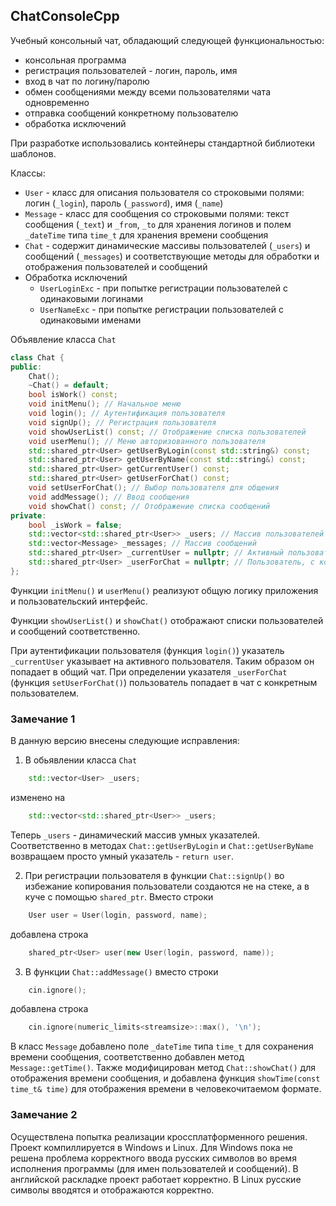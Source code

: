 ## ChatConsoleCpp

Учебный консольный чат, обладающий следующей функциональностью:
* консольная программа
* регистрация пользователей - логин, пароль, имя
* вход в чат по логину/паролю
* обмен сообщениями между всеми пользователями чата одновременно
* отправка сообщений конкретному пользователю
* обработка исключений

При разработке использовались контейнеры стандартной библиотеки шаблонов.

Классы:
* `User` - класс для описания пользователя со строковыми полями: логин (`_login`), пароль (`_password`), имя (`_name`)
* `Message` - класс для сообщения со строковыми полями: текст сообщения (`_text`) и `_from`, `_to` для хранения логинов и полем `_dateTime` типа `time_t` для хранения времени сообщения
* `Chat` - содержит динамические массивы пользователей (`_users`) и сообщений (`_messages`) и соответствующие методы для обработки и отображения пользователей и сообщений
* Обработка исключений
  - `UserLoginExc` - при попытке регистрации пользователей с одинаковыми логинами
  - `UserNameExc` - при попытке регистрации пользователей с одинаковыми именами

Объявление класса `Chat`
```cpp
class Chat {
public:
	Chat();
	~Chat() = default;
	bool isWork() const;
	void initMenu(); // Начальное меню
	void login(); // Аутентификация пользователя
	void signUp(); // Регистрация пользователя
	void showUserList() const; // Отображение списка пользователей
	void userMenu(); // Меню авторизованного пользователя
	std::shared_ptr<User> getUserByLogin(const std::string&) const;
	std::shared_ptr<User> getUserByName(const std::string&) const;
	std::shared_ptr<User> getCurrentUser() const;
	std::shared_ptr<User> getUserForChat() const;
	void setUserForChat(); // Выбор пользователя для общения
	void addMessage(); // Ввод сообщения
	void showChat() const; // Отображение списка сообщений
private:
	bool _isWork = false;
	std::vector<std::shared_ptr<User>> _users; // Массив пользователей
	std::vector<Message> _messages; // Массив сообщений
	std::shared_ptr<User> _currentUser = nullptr; // Активный пользователь
	std::shared_ptr<User> _userForChat = nullptr; // Пользователь, с которым ведется общение
};
```
Функции `initMenu()` и `userMenu()` реализуют общую логику приложения и пользовательский интерфейс.

Функции `showUserList()` и `showChat()` отображают списки пользователей и сообщений соответственно.

При аутентификации пользователя (функция `login()`) указатель `_currentUser` указывает на активного пользователя. Таким образом он попадает в общий чат. При определении указателя `_userForChat` (функция `setUserForChat()`) пользователь попадает в чат с конкретным пользователем.

### Замечание 1
В данную версию внесены следующие исправления:
1. В обьявлении класса `Chat`
 ```cpp
     std::vector<User> _users;
```
изменено на 
```cpp
    std::vector<std::shared_ptr<User>> _users;
```
Теперь `_users` - динамический массив умных указателей. Соответственно в методах `Chat::getUserByLogin` и `Chat::getUserByName` возвращаем просто умный указатель - `return user`.

2. При регистрации пользователя в функции `Chat::signUp()` во избежание копирования пользователи создаются не на стеке, а в куче 
с помощью `shared_ptr`. Вместо строки
```cpp
	User user = User(login, password, name);
```
добавлена строка
```cpp
	shared_ptr<User> user(new User(login, password, name));
```

3. В функции `Chat::addMessage()` вместо строки
```cpp
	cin.ignore();
```
добавлена строка
```cpp
	cin.ignore(numeric_limits<streamsize>::max(), '\n');
```
В класс `Message` добавлено поле `_dateTime` типа `time_t` для сохранения времени сообщения, соответственно добавлен метод `Message::getTime()`. Также модифицирован метод `Chat::showChat()` для отображения времени сообщения, и добавлена функция `showTime(const time_t& time)` для отображения времени в человекочитаемом формате.

### Замечание 2
Осуществлена попытка реализации кроссплатформенного решения. Проект компиллируется в Windows и Linux. Для Windows пока не решена проблема корректного ввода русских символов во время исполнения программы (для имен пользователей и сообщений). В английской раскладке проект работает корректно. В Linux русские символы вводятся и отображаются корректно.
